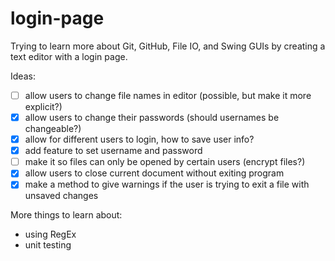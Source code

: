 # login-page
Trying to learn more about Git, GitHub, File IO, and Swing GUIs by creating a text editor with a login page.

Ideas:
- [ ] allow users to change file names in editor (possible, but make it more explicit?)
- [X] allow users to change their passwords (should usernames be changeable?)
- [X] allow for different users to login, how to save user info?
- [X] add feature to set username and password
- [ ] make it so files can only be opened by certain users (encrypt files?)
- [X] allow users to close current document without exiting program
- [X] make a method to give warnings if the user is trying to exit a file with unsaved changes

More things to learn about:
- using RegEx
- unit testing
